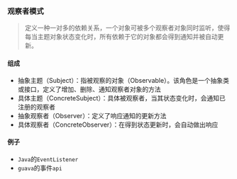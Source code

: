 ### 观察者模式

> 定义一种一对多的依赖关系，一个对象可被多个观察者对象同时监听，使得每当主题对象状态变化时，所有依赖于它的对象都会得到通知并被自动更新。

#### 组成

* 抽象主题（Subject）：指被观察的对象（Observable）。该角色是一个抽象类或接口，定义了增加、删除、通知观察者对象的方法
* 具体主题（ConcreteSubject）：具体被观察者，当其状态变化时，会通知已注册的观察者
* 抽象观察者（Observer）：定义了响应通知的更新方法
* 具体观察者（ConcreteObserver）：在得到状态更新时，会自动做出响应

#### 例子

* `Java`的`EventListener`
* `guava`的事件`api`

